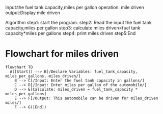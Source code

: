 Input:the fuel tank capacity,miles per gallon
operation: mile driven
output:Display mile driven

Algorithm
step1: start the program.
step2: Read the input the fuel tank capacity,miles per gallon
step3: calculate miles driven=fuel tank capacity*miles per gallons
step4: print miles driven
step5:End
# Flowchart for miles driven
```mermaid
flowchart TD
  A([Start]) --> B[/Declare Variables: fuel_tank_capacity, miles_per_gallons, miles_driven/]
    B --> C[/Input: Enter the fuel tank capacity in gallons/]
    C --> D[/Input: Enter miles per gallon of the automobile/]
    D --> E[Calculate: miles_driven = fuel_tank_capacity * miles_per_gallons]
    E --> F[/Output: This automobile can be driven for miles_driven miles/]
    F --> G([End])
